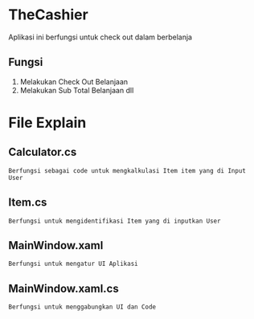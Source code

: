 # TheCashier
Aplikasi ini berfungsi untuk check out dalam berbelanja
## Fungsi
1. Melakukan Check Out Belanjaan
2. Melakukan Sub Total Belanjaan dll
# File Explain
## Calculator.cs
```
Berfungsi sebagai code untuk mengkalkulasi Item item yang di Input User
```
## Item.cs
```
Berfungsi untuk mengidentifikasi Item yang di inputkan User
```
## MainWindow.xaml
```
Berfungsi untuk mengatur UI Aplikasi 
```
## MainWindow.xaml.cs
```
Berfungsi untuk menggabungkan UI dan Code
```
